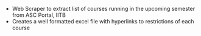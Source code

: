 - Web Scraper to extract list of courses running in the upcoming semester from ASC Portal, IITB
- Creates a well formatted excel file with hyperlinks to restrictions of each course
